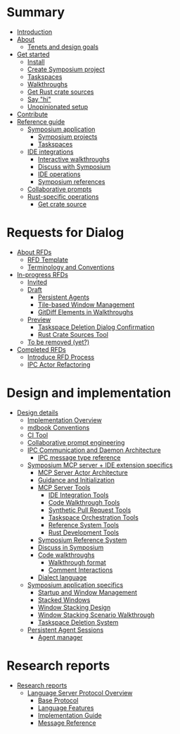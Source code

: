 # Summary

<!-- 
    AGENTS: Please keep this design documentation up-to-date/

    Also, please review appropriate chapters and research reports
    whne looking to learn more details about a specific area.
-->

- [Introduction](./introduction.md)
- [About](./about.md)
    - [Tenets and design goals](./tenets.md)
- [Get started](./get-started/index.md)
    - [Install](./get-started/install.md)
    - [Create Symposium project](./get-started/symposium-project.md)
    - [Taskspaces](./get-started/taskspaces.md)
    - [Walkthroughs](./get-started/walkthroughs.md)
    - [Get Rust crate sources](./get-started/rust_crate_source.md)
    - [Say "hi"](./get-started/say-hi.md)
    - [Unopinionated setup](./get-started/unopinionated.md)
- [Contribute](./contribute.md)
- [Reference guide](./ref/index.md)
    - [Symposium application](./ref/app.md)
        - [Symposium projects](./ref/symposium-projects.md)
        - [Taskspaces](./ref/taskspaces.md)
    - [IDE integrations](./ref/ide.md)
        - [Interactive walkthroughs](./ref/walkthroughs.md)
        - [Discuss with Symposium](./ref/discuss.md)
        - [IDE operations](./ref/ide-operations.md)
        - [Symposium references](./ref/symposium-ref.md)
    - [Collaborative prompts](./ref/collaborative-prompts.md)
    - [Rust-specific operations](./ref/rust.md)
        - [Get crate source](./ref/get-rust-crate-source.md)

# Requests for Dialog

<!--

A "Request for Dialog" (RFD) is Symposium's version of the RFC process.

Each entry here maps to a file whose name is the shorthand name for the RFD, e.g.,  `./rfds/ide-operations.md`. 

The RFD tracks the feature's progress from design to implementation. They are living documents that are kept up-to-date until the feature is completed.

RFDs may have other associated files in a directory, e.g., `./rfds/ide-operations/auxiliary-data.md`.

RFDs are moved from section to section by the Symposium team members only.

People can propose an RFD by create a PR adding a new file into the early drafts section. It should have a suitable name using "kebab-case" conventions.

-->

- [About RFDs](./rfds/index.md)
    - [RFD Template](./rfds/TEMPLATE.md)
    - [Terminology and Conventions](./rfds/terminology-and-conventions.md)
- [In-progress RFDs](./rfds/in-progress.md)
    - [Invited](./rfds/invited.md) <!-- This where I want someone to take it over -->
    - [Draft](./rfds/draft.md) <!-- Early drafts, people start things in this section -->
        - [Persistent Agents](./rfds/persistent-agents.md)
        - [Tile-based Window Management](./rfds/tile-based-window-management.md)
        - [GitDiff Elements in Walkthroughs](./rfds/gitdiff-elements.md)
    - [Preview](./rfds/preview.md) <!-- Close to ready, highlighted for attention -->
        - [Taskspace Deletion Dialog Confirmation](./rfds/taskspace-deletion-dialog-confirmation.md)
        - [Rust Crate Sources Tool](./rfds/rust-crate-sources-tool.md)
    - [To be removed (yet?)](./rfds/to-be-removed.md) <!-- Decided against doing this for now -->
- [Completed RFDs](./rfds/completed.md) <!-- Work is complete -->
    - [Introduce RFD Process](./rfds/introduce-rfd-process.md)
    - [IPC Actor Refactoring](./rfds/ipc-actor-refactoring.md)

# Design and implementation

- [Design details](./design/index.md)
    - [Implementation Overview](./design/implementation-overview.md)
    - [mdbook Conventions](./design/mdbook-conventions.md)
    - [CI Tool](./design/ci-tool.md)
    - [Collaborative prompt engineering](./collaborative-prompting.md)
    - [IPC Communication and Daemon Architecture](./design/daemon.md)
        - [IPC message type reference](./design/ipc_message_type_reference.md)
    - [Symposium MCP server + IDE extension specifics](./design/mcp-server-ide.md)
        - [MCP Server Actor Architecture](./design/mcp-server-actor-architecture.md)
        - [Guidance and Initialization](./design/guidance-and-initialization.md)
        - [MCP Server Tools](./design/mcp-server.md)
            - [IDE Integration Tools](./design/mcp-tools/ide-integration.md)
            - [Code Walkthrough Tools](./design/mcp-tools/walkthroughs.md)
            - [Synthetic Pull Request Tools](./design/mcp-tools/synthetic-prs.md)
            - [Taskspace Orchestration Tools](./design/mcp-tools/taskspace-orchestration.md)
            - [Reference System Tools](./design/mcp-tools/reference-system.md)
            - [Rust Development Tools](./design/mcp-tools/rust-development.md)
        - [Symposium Reference System](./design/symposium-ref-system.md)
        - [Discuss in Symposium](./design/discuss-in-symposium.md)
        - [Code walkthroughs](./design/walkthroughs.md)
            - [Walkthrough format](./design/walkthrough-format.md)
            - [Comment Interactions](./design/walkthrough-comment-interactions.md)
        - [Dialect language](./design/dialect-language.md)
    - [Symposium application specifics](./design/symposium-app-specifics.md)
        - [Startup and Window Management](./design/startup-and-window-management.md)
        - [Stacked Windows](./design/stacked-windows.md)
        - [Window Stacking Design](./design/window-stacking-design.md)
        - [Window Stacking Scenario Walkthrough](./design/window-stacking-scenario.md)
        - [Taskspace Deletion System](./design/taskspace-deletion.md)
    - [Persistent Agent Sessions](./design/persistent-agent-sessions.md)
        - [Agent manager](./design/agent-manager.md)

<!--
    AGENTS: "Research Reports" are in-depth documents you can read to learn more
    about a particular topic
-->

# Research reports

- [Research reports](./research/index.md)
    - [Language Server Protocol Overview](./research/lsp-overview/README.md)
        - [Base Protocol](./research/lsp-overview/base-protocol.md)
        - [Language Features](./research/lsp-overview/language-features.md)
        - [Implementation Guide](./research/lsp-overview/implementation-guide.md)
        - [Message Reference](./research/lsp-overview/message-reference.md)
